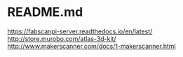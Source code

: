 # README.md

https://fabscanpi-server.readthedocs.io/en/latest/
http://store.murobo.com/atlas-3d-kit/
http://www.makerscanner.com/docs/1-makerscanner.html
